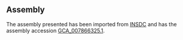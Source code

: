 
Assembly
--------

The assembly presented has been imported from 
[INSDC](http://www.insdc.org) and has the assembly accession
[GCA\_007866325.1](http://www.ebi.ac.uk/ena/data/view/GCA_007866325.1).

